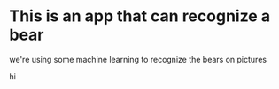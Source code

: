 # This is an app that can recognize a bear

we're using some machine learning to recognize the bears on pictures

hi